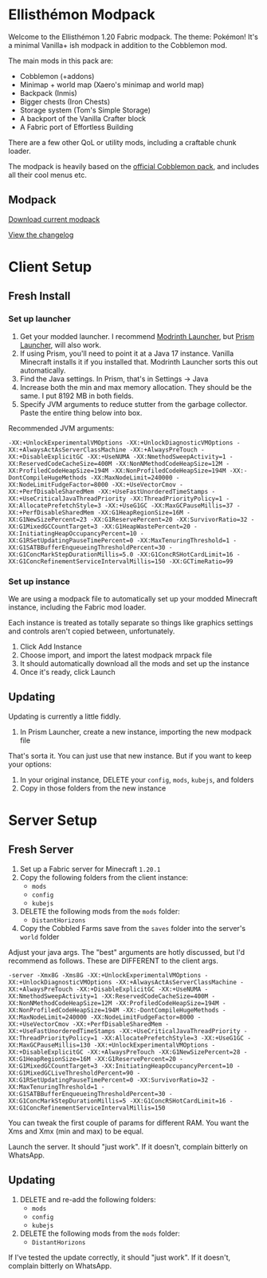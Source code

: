 # Ellisthémon Modpack

Welcome to the Ellisthémon 1.20 Fabric modpack. The theme: Pokémon! It's a minimal Vanilla+ ish modpack in addition to the Cobblemon mod.

The main mods in this pack are:
* Cobblemon (+addons)
* Minimap + world map (Xaero's minimap and world map)
* Backpack (Inmis)
* Bigger chests (Iron Chests)
* Storage system (Tom's Simple Storage)
* A backport of the Vanilla Crafter block
* A Fabric port of Effortless Building

There are a few other QoL or utility mods, including a craftable chunk loader.

The modpack is heavily based on the [official Cobblemon pack](https://modrinth.com/modpack/cobblemon-fabric), and includes all their cool menus etc.

## Modpack

[Download current modpack](https://github.com/Ellisthion/minecraft-cobblemon-1.20/releases/latest)

[View the changelog](/CHANGELOG.md)

# Client Setup

## Fresh Install

### Set up launcher

1. Get your modded launcher. I recommend [Modrinth Launcher](https://modrinth.com/app), but [Prism Launcher](https://prismlauncher.org/), will also work.
2. If using Prism, you'll need to point it at a Java 17 instance. Vanilla Minecraft installs it if you installed that. Modrinth Launcher sorts this out automatically.
3. Find the Java settings. In Prism, that's in Settings -> Java
4. Increase both the min and max memory allocation. They should be the same. I put 8192 MB in both fields.
4. Specify JVM arguments to reduce stutter from the garbage collector. Paste the entire thing below into box.

Recommended JVM arguments:
```
-XX:+UnlockExperimentalVMOptions -XX:+UnlockDiagnosticVMOptions -XX:+AlwaysActAsServerClassMachine -XX:+AlwaysPreTouch -XX:+DisableExplicitGC -XX:+UseNUMA -XX:NmethodSweepActivity=1 -XX:ReservedCodeCacheSize=400M -XX:NonNMethodCodeHeapSize=12M -XX:ProfiledCodeHeapSize=194M -XX:NonProfiledCodeHeapSize=194M -XX:-DontCompileHugeMethods -XX:MaxNodeLimit=240000 -XX:NodeLimitFudgeFactor=8000 -XX:+UseVectorCmov -XX:+PerfDisableSharedMem -XX:+UseFastUnorderedTimeStamps -XX:+UseCriticalJavaThreadPriority -XX:ThreadPriorityPolicy=1 -XX:AllocatePrefetchStyle=3 -XX:+UseG1GC -XX:MaxGCPauseMillis=37 -XX:+PerfDisableSharedMem -XX:G1HeapRegionSize=16M -XX:G1NewSizePercent=23 -XX:G1ReservePercent=20 -XX:SurvivorRatio=32 -XX:G1MixedGCCountTarget=3 -XX:G1HeapWastePercent=20 -XX:InitiatingHeapOccupancyPercent=10 -XX:G1RSetUpdatingPauseTimePercent=0 -XX:MaxTenuringThreshold=1 -XX:G1SATBBufferEnqueueingThresholdPercent=30 -XX:G1ConcMarkStepDurationMillis=5.0 -XX:G1ConcRSHotCardLimit=16 -XX:G1ConcRefinementServiceIntervalMillis=150 -XX:GCTimeRatio=99
```

### Set up instance

We are using a modpack file to automatically set up your modded Minecraft instance, including the Fabric mod loader.

Each instance is treated as totally separate so things like graphics settings and controls aren't copied between, unfortunately.

1. Click Add Instance
2. Choose import, and import the latest modpack mrpack file
3. It should automatically download all the mods and set up the instance
4. Once it's ready, click Launch

## Updating

Updating is currently a little fiddly.

1. In Prism Launcher, create a new instance, importing the new modpack file

That's sorta it. You can just use that new instance. But if you want to keep your options:

1. In your original instance, DELETE your `config`, `mods`, `kubejs`, and folders
2. Copy in those folders from the new instance

# Server Setup

## Fresh Server

1. Set up a Fabric server for Minecraft `1.20.1`
2. Copy the following folders from the client instance:
    * `mods`
    * `config`
    * `kubejs`
3. DELETE the following mods from the `mods` folder:
    * `DistantHorizons`
4. Copy the Cobbled Farms save from the `saves` folder into the server's `world` folder

Adjust your java args. The "best" arguments are hotly discussed, but I'd recommend as follows. These are DIFFERENT to the client args.

```
-server -Xmx8G -Xms8G -XX:+UnlockExperimentalVMOptions -XX:+UnlockDiagnosticVMOptions -XX:+AlwaysActAsServerClassMachine -XX:+AlwaysPreTouch -XX:+DisableExplicitGC -XX:+UseNUMA -XX:NmethodSweepActivity=1 -XX:ReservedCodeCacheSize=400M -XX:NonNMethodCodeHeapSize=12M -XX:ProfiledCodeHeapSize=194M -XX:NonProfiledCodeHeapSize=194M -XX:-DontCompileHugeMethods -XX:MaxNodeLimit=240000 -XX:NodeLimitFudgeFactor=8000 -XX:+UseVectorCmov -XX:+PerfDisableSharedMem -XX:+UseFastUnorderedTimeStamps -XX:+UseCriticalJavaThreadPriority -XX:ThreadPriorityPolicy=1 -XX:AllocatePrefetchStyle=3 -XX:+UseG1GC -XX:MaxGCPauseMillis=130 -XX:+UnlockExperimentalVMOptions -XX:+DisableExplicitGC -XX:+AlwaysPreTouch -XX:G1NewSizePercent=28 -XX:G1HeapRegionSize=16M -XX:G1ReservePercent=20 -XX:G1MixedGCCountTarget=3 -XX:InitiatingHeapOccupancyPercent=10 -XX:G1MixedGCLiveThresholdPercent=90 -XX:G1RSetUpdatingPauseTimePercent=0 -XX:SurvivorRatio=32 -XX:MaxTenuringThreshold=1 -XX:G1SATBBufferEnqueueingThresholdPercent=30 -XX:G1ConcMarkStepDurationMillis=5 -XX:G1ConcRSHotCardLimit=16 -XX:G1ConcRefinementServiceIntervalMillis=150
```


You can tweak the first couple of params for different RAM. You want the Xms and Xmx (min and max) to be equal.

Launch the server. It should "just work". If it doesn't, complain bitterly on WhatsApp.

## Updating

1. DELETE and re-add the following folders:
    * `mods`
    * `config`
    * `kubejs`
2. DELETE the following mods from the `mods` folder:
    * `DistantHorizons`

If I've tested the update correctly, it should "just work". If it doesn't, complain bitterly on WhatsApp.
